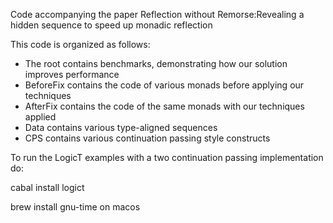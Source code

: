 Code accompanying the paper Reflection without Remorse:Revealing a hidden sequence to speed up monadic reflection

This code is organized as follows: 

* The root contains benchmarks, demonstrating how our solution improves performance
* BeforeFix contains the code of various monads before applying our techniques
* AfterFix  contains the code of the same monads with our techniques applied
* Data contains various type-aligned sequences
* CPS contains various continuation passing style constructs

To run the LogicT examples with a two continuation passing implementation do:

cabal install logict


brew install gnu-time on macos
